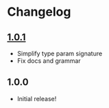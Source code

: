 # Changelog

[//]: # (>>   The order of list items should be: Critical/Fixes, New, Update, Remove, Underpinnings   <<)
[//]: # (>>   ## [UNRELEASED]https://github.com/roydukkey/jsx-destruct/compare/v1.0.1...master   <<)

## [1.0.1](https://github.com/roydukkey/jsx-destruct/compare/v1.0.0...v1.0.1)

* Simplify type param signature
* Fix docs and grammar

## 1.0.0

* Initial release!
